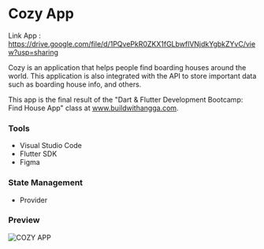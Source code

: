 # Cozy App

Link App : https://drive.google.com/file/d/1PQvePkR0ZKX1fGLbwflVNjdkYgbkZYvC/view?usp=sharing

Cozy is an application that helps people find boarding houses around the world. This application is also integrated with the API to store important data such as boarding house info, and others.

This app is the final result of the "Dart & Flutter Development Bootcamp: Find House App" class at www.buildwithangga.com.

<h3>Tools</h3>

<ul>
<li>Visual Studio Code</li>
<li>Flutter SDK</li>
<li>Figma</li>
</ul>

<h3>State Management</h3>

<ul><li>Provider</li></ul>

<h3>Preview</h3>

![COZY APP](https://user-images.githubusercontent.com/79519141/134310045-a32926e7-7376-4f01-b1ec-68c384435d13.jpg)
